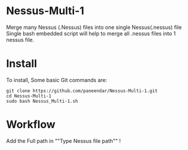 # Nessus-Multi-1
Merge many Nessus (.Nessus) files  into one single Nessus(.nessus) file
Single bash embedded script will help to merge all .nessus files into 1 nessus file.

# Install 
To install,
Some basic Git commands are:
```
git clone https://github.com/paneendar/Nessus-Multi-1.git
cd Nessus-Multi-1
sudo bash Nessus_Multi-1.sh 
```

# Workflow
Add the Full path in ""Type Nessus file path""
!
